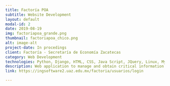 ```yaml
---
title: Factoría POA
subtitle: Website Development
layout: default
modal-id: 2
date: 2019-08-19
img: factoriapoa_grande.png
thumbnail: factoriapoa_chico.png
alt: image-alt
project-date: In procedings
client: Factoría - Secretaría de Economía Zacatecas
category: Web Development
technologies: Python, Django, HTML, CSS, Java Script, JQuery, Linux, MySQL.
description: Web application to manage and obtain critical information of all proyects, componentes and activities planed to the hole year, it also allows to track budget.
link: https://ingsoftware2.uaz.edu.mx/factoria/usuarios/login

---
```

